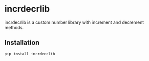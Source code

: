 # incrdecrlib

incrdecrlib is a custom number library with increment and decrement methods.

## Installation

```bash
pip install incrdecrlib
